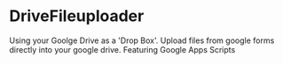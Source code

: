 # DriveFileuploader
Using your Goolge Drive as a 'Drop Box'. Upload files from google forms directly into your google drive. Featuring Google Apps Scripts
